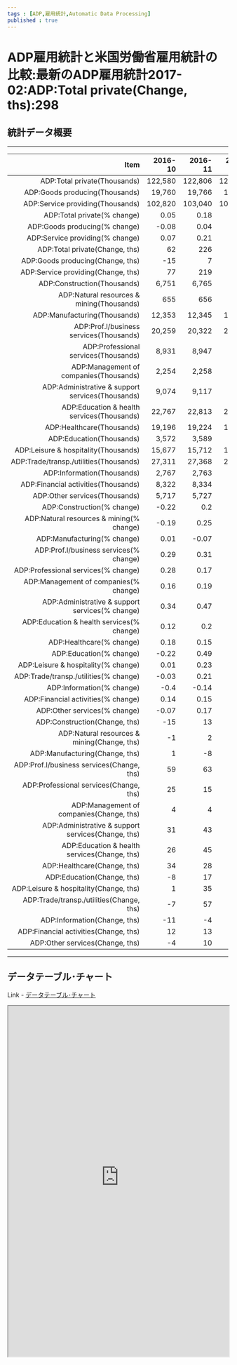 ```yaml
--- 
tags : [ADP,雇用統計,Automatic Data Processing] 
published : true
---
```

# ADP雇用統計と米国労働省雇用統計の比較:最新のADP雇用統計2017-02:ADP:Total private(Change, ths):298
## 統計データ概要

***



|                                               Item| 2016-10| 2016-11| 2016-12| 2017-01| 2017-02|
|--------------------------------------------------:|-------:|-------:|-------:|-------:|-------:|
|                       ADP:Total private(Thousands)| 122,580| 122,806| 123,007| 123,268| 123,567|
|                     ADP:Goods producing(Thousands)|  19,760|  19,766|  19,795|  19,850|  19,955|
|                   ADP:Service providing(Thousands)| 102,820| 103,040| 103,212| 103,418| 103,611|
|                        ADP:Total private(% change)|    0.05|    0.18|    0.16|    0.21|    0.24|
|                      ADP:Goods producing(% change)|   -0.08|    0.04|    0.15|    0.28|    0.53|
|                    ADP:Service providing(% change)|    0.07|    0.21|    0.17|     0.2|    0.19|
|                     ADP:Total private(Change, ths)|      62|     226|     201|     261|     298|
|                   ADP:Goods producing(Change, ths)|     -15|       7|      29|      55|     106|
|                 ADP:Service providing(Change, ths)|      77|     219|     172|     207|     193|
|                        ADP:Construction(Thousands)|   6,751|   6,765|   6,786|   6,817|   6,883|
|          ADP:Natural resources & mining(Thousands)|     655|     656|     656|     661|     669|
|                       ADP:Manufacturing(Thousands)|  12,353|  12,345|  12,353|  12,372|  12,403|
|            ADP:Prof.l/business services(Thousands)|  20,259|  20,322|  20,357|  20,402|  20,468|
|               ADP:Professional services(Thousands)|   8,931|   8,947|   8,973|   8,986|   9,028|
|             ADP:Management of companies(Thousands)|   2,254|   2,258|   2,262|   2,266|   2,273|
|   ADP:Administrative & support services(Thousands)|   9,074|   9,117|   9,121|   9,150|   9,167|
|         ADP:Education & health services(Thousands)|  22,767|  22,813|  22,847|  22,891|  22,930|
|                          ADP:Healthcare(Thousands)|  19,196|  19,224|  19,258|  19,308|  19,346|
|                           ADP:Education(Thousands)|   3,572|   3,589|   3,589|   3,583|   3,585|
|               ADP:Leisure & hospitality(Thousands)|  15,677|  15,712|  15,741|  15,770|  15,810|
|             ADP:Trade/transp./utilities(Thousands)|  27,311|  27,368|  27,434|  27,485|  27,494|
|                         ADP:Information(Thousands)|   2,767|   2,763|   2,759|   2,762|   2,786|
|                ADP:Financial activities(Thousands)|   8,322|   8,334|   8,351|   8,372|   8,376|
|                      ADP:Other services(Thousands)|   5,717|   5,727|   5,723|   5,738|   5,747|
|                         ADP:Construction(% change)|   -0.22|     0.2|    0.31|    0.46|    0.97|
|           ADP:Natural resources & mining(% change)|   -0.19|    0.25|   -0.03|    0.68|    1.21|
|                        ADP:Manufacturing(% change)|    0.01|   -0.07|    0.06|    0.15|    0.26|
|             ADP:Prof.l/business services(% change)|    0.29|    0.31|    0.17|    0.22|    0.32|
|                ADP:Professional services(% change)|    0.28|    0.17|    0.29|    0.14|    0.46|
|              ADP:Management of companies(% change)|    0.16|    0.19|     0.2|    0.15|    0.32|
|    ADP:Administrative & support services(% change)|    0.34|    0.47|    0.04|    0.31|    0.19|
|          ADP:Education & health services(% change)|    0.12|     0.2|    0.15|    0.19|    0.17|
|                           ADP:Healthcare(% change)|    0.18|    0.15|    0.18|    0.26|    0.19|
|                            ADP:Education(% change)|   -0.22|    0.49|   -0.01|   -0.17|    0.06|
|                ADP:Leisure & hospitality(% change)|    0.01|    0.23|    0.18|    0.18|    0.25|
|              ADP:Trade/transp./utilities(% change)|   -0.03|    0.21|    0.24|    0.18|    0.03|
|                          ADP:Information(% change)|    -0.4|   -0.14|   -0.13|    0.08|     0.9|
|                 ADP:Financial activities(% change)|    0.14|    0.15|     0.2|    0.25|    0.05|
|                       ADP:Other services(% change)|   -0.07|    0.17|   -0.07|    0.27|    0.16|
|                      ADP:Construction(Change, ths)|     -15|      13|      21|      31|      66|
|        ADP:Natural resources & mining(Change, ths)|      -1|       2|       0|       4|       8|
|                     ADP:Manufacturing(Change, ths)|       1|      -8|       8|      19|      32|
|          ADP:Prof.l/business services(Change, ths)|      59|      63|      35|      45|      66|
|             ADP:Professional services(Change, ths)|      25|      15|      26|      13|      42|
|           ADP:Management of companies(Change, ths)|       4|       4|       5|       3|       7|
| ADP:Administrative & support services(Change, ths)|      31|      43|       4|      28|      17|
|       ADP:Education & health services(Change, ths)|      26|      45|      34|      44|      40|
|                        ADP:Healthcare(Change, ths)|      34|      28|      34|      50|      38|
|                         ADP:Education(Change, ths)|      -8|      17|       0|      -6|       2|
|             ADP:Leisure & hospitality(Change, ths)|       1|      35|      29|      29|      40|
|           ADP:Trade/transp./utilities(Change, ths)|      -7|      57|      66|      51|       9|
|                       ADP:Information(Change, ths)|     -11|      -4|      -4|       2|      25|
|              ADP:Financial activities(Change, ths)|      12|      13|      17|      21|       4|
|                    ADP:Other services(Change, ths)|      -4|      10|      -4|      15|       9|






***
	
## データテーブル･チャート
Link - [データテーブル･チャート](http://knowledgevault.saecanet.com/charts/am-consulting.co.jp-ADPvsDOL.html)
<iframe src="http://knowledgevault.saecanet.com/charts/am-consulting.co.jp-ADPvsDOL.html" width="100%" height="800px"></iframe>